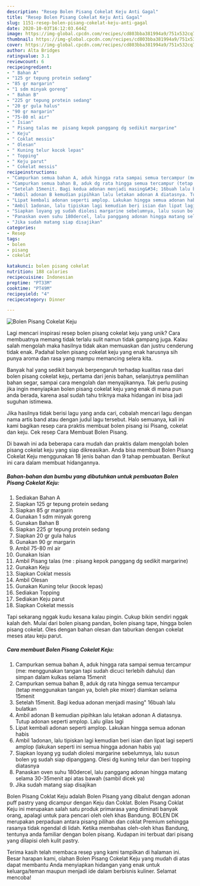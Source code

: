 ```yaml
---
description: "Resep Bolen Pisang Cokelat Keju Anti Gagal"
title: "Resep Bolen Pisang Cokelat Keju Anti Gagal"
slug: 1151-resep-bolen-pisang-cokelat-keju-anti-gagal
date: 2020-10-03T16:12:03.644Z
image: https://img-global.cpcdn.com/recipes/cd803bba381994a9/751x532cq70/bolen-pisang-cokelat-keju-foto-resep-utama.jpg
thumbnail: https://img-global.cpcdn.com/recipes/cd803bba381994a9/751x532cq70/bolen-pisang-cokelat-keju-foto-resep-utama.jpg
cover: https://img-global.cpcdn.com/recipes/cd803bba381994a9/751x532cq70/bolen-pisang-cokelat-keju-foto-resep-utama.jpg
author: Alta Bridges
ratingvalue: 3.1
reviewcount: 6
recipeingredient:
- " Bahan A"
- "125 gr tepung protein sedang"
- "85 gr margarin"
- "1 sdm minyak goreng"
- " Bahan B"
- "225 gr tepung protein sedang"
- "20 gr gula halus"
- "90 gr margarin"
- "75-80 ml air"
- " Isian"
- " Pisang talas me  pisang kepok panggang dg sedikit margarine"
- " Keju"
- " Coklat messis"
- " Olesan"
- " Kuning telur kocok lepas"
- " Topping"
- " Keju parut"
- " Cokelat messis"
recipeinstructions:
- "Campurkan semua bahan A, aduk hingga rata sampai semua tercampur (me: menggunakan tangan tapi sudah dicuci terlebih dahulu) dan simpan dalam kulkas selama 15menit"
- "Campurkan semua bahan B, aduk dg rata hingga semua tercampur (tetap menggunakan tangan ya, boleh pke mixer) diamkan selama 15menit"
- "Setelah 15menit. Bagi kedua adonan menjadi masing&#34; 16buah lalu bulatkan"
- "Ambil adonan B kemudian pipihkan lalu letakan adonan A diatasnya. Tutup adonan seperti amplop. Lalu gilas lagi"
- "Lipat kembali adonan seperti amplop. Lakukan hingga semua adonan habis"
- "Ambil 1adonan, lalu tipiskan lagi kemudian beri isian dan lipat lagi seperti amplop (lakukan seperti ini semua hingga adonan habis ya)"
- "Siapkan loyang yg sudah diolesi margarine sebelumnya, lalu susun bolen yg sudah siap dipanggang. Olesi dg kuning telur dan beri topping diatasnya"
- "Panaskan oven suhu 180dercel, lalu panggang adonan hingga matang selama 30-35menit api atas bawah (sambil dicek ya)"
- "Jika sudah matang siap disajikan"
categories:
- Resep
tags:
- bolen
- pisang
- cokelat

katakunci: bolen pisang cokelat 
nutrition: 188 calories
recipecuisine: Indonesian
preptime: "PT33M"
cooktime: "PT49M"
recipeyield: "4"
recipecategory: Dinner

---
```



![Bolen Pisang Cokelat Keju](https://img-global.cpcdn.com/recipes/cd803bba381994a9/751x532cq70/bolen-pisang-cokelat-keju-foto-resep-utama.jpg)

Lagi mencari inspirasi resep bolen pisang cokelat keju yang unik? Cara membuatnya memang tidak terlalu sulit namun tidak gampang juga. Kalau salah mengolah maka hasilnya tidak akan memuaskan dan justru cenderung tidak enak. Padahal bolen pisang cokelat keju yang enak harusnya sih punya aroma dan rasa yang mampu memancing selera kita.

Banyak hal yang sedikit banyak berpengaruh terhadap kualitas rasa dari bolen pisang cokelat keju, pertama dari jenis bahan, selanjutnya pemilihan bahan segar, sampai cara mengolah dan menyajikannya. Tak perlu pusing jika ingin menyiapkan bolen pisang cokelat keju yang enak di mana pun anda berada, karena asal sudah tahu triknya maka hidangan ini bisa jadi suguhan istimewa.

Jika hasilnya tidak berisi lagu yang anda cari, cobalah mencari lagu dengan nama artis band atau dengan judul lagu tersebut. Halo semuanya, kali ini kami bagikan resep cara praktis membuat bolen pisang isi Pisang, cokelat dan keju. Cek resep Cara Membuat Bolen Pisang.


Di bawah ini ada beberapa cara mudah dan praktis dalam mengolah bolen pisang cokelat keju yang siap dikreasikan. Anda bisa membuat Bolen Pisang Cokelat Keju menggunakan 18 jenis bahan dan 9 tahap pembuatan. Berikut ini cara dalam membuat hidangannya.

<!--inarticleads1-->

##### Bahan-bahan dan bumbu yang dibutuhkan untuk pembuatan Bolen Pisang Cokelat Keju:

1. Sediakan  Bahan A
1. Siapkan 125 gr tepung protein sedang
1. Siapkan 85 gr margarin
1. Gunakan 1 sdm minyak goreng
1. Gunakan  Bahan B
1. Siapkan 225 gr tepung protein sedang
1. Siapkan 20 gr gula halus
1. Gunakan 90 gr margarin
1. Ambil 75-80 ml air
1. Gunakan  Isian
1. Ambil  Pisang talas (me : pisang kepok panggang dg sedikit margarine)
1. Gunakan  Keju
1. Siapkan  Coklat messis
1. Ambil  Olesan
1. Gunakan  Kuning telur (kocok lepas)
1. Sediakan  Topping
1. Sediakan  Keju parut
1. Siapkan  Cokelat messis


Tapi sekarang nggak kudu kesana kalau pingin. Cukup bikin sendiri nggak kalah deh. Mulai dari bolen pisang pandan, bolen pisang tape, hingga bolen pisang cokelat. Oles dengan bahan olesan dan taburkan dengan cokelat meses atau keju parut. 

<!--inarticleads2-->

##### Cara membuat Bolen Pisang Cokelat Keju:

1. Campurkan semua bahan A, aduk hingga rata sampai semua tercampur (me: menggunakan tangan tapi sudah dicuci terlebih dahulu) dan simpan dalam kulkas selama 15menit
1. Campurkan semua bahan B, aduk dg rata hingga semua tercampur (tetap menggunakan tangan ya, boleh pke mixer) diamkan selama 15menit
1. Setelah 15menit. Bagi kedua adonan menjadi masing&#34; 16buah lalu bulatkan
1. Ambil adonan B kemudian pipihkan lalu letakan adonan A diatasnya. Tutup adonan seperti amplop. Lalu gilas lagi
1. Lipat kembali adonan seperti amplop. Lakukan hingga semua adonan habis
1. Ambil 1adonan, lalu tipiskan lagi kemudian beri isian dan lipat lagi seperti amplop (lakukan seperti ini semua hingga adonan habis ya)
1. Siapkan loyang yg sudah diolesi margarine sebelumnya, lalu susun bolen yg sudah siap dipanggang. Olesi dg kuning telur dan beri topping diatasnya
1. Panaskan oven suhu 180dercel, lalu panggang adonan hingga matang selama 30-35menit api atas bawah (sambil dicek ya)
1. Jika sudah matang siap disajikan


Bolen Pisang Coklat Keju adalah Bolen Pisang yang dibalut dengan adonan puff pastry yang dicampur dengan Keju dan Coklat. Bolen Pisang Coklat Keju ini merupakan salah satu produk primarasa yang diminati banyak orang, apalagi untuk para pencari oleh oleh khas Bandung. BOLEN DK merupakan perpaduan antara pisang pilihan dan coklat Premium sehingga rasanya tidak ngendal di lidah. Ketika membahas oleh-oleh khas Bandung, tentunya anda familiar dengan bolen pisang. Kudapan ini terbuat dari pisang yang dilapisi oleh kulit pastry. 

Terima kasih telah membaca resep yang kami tampilkan di halaman ini. Besar harapan kami, olahan Bolen Pisang Cokelat Keju yang mudah di atas dapat membantu Anda menyiapkan hidangan yang enak untuk keluarga/teman maupun menjadi ide dalam berbisnis kuliner. Selamat mencoba!
